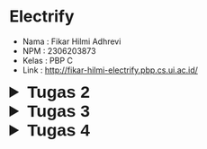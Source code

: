 # Electrify
- Nama : Fikar Hilmi Adhrevi
- NPM : 2306203873
- Kelas : PBP C
- Link : http://fikar-hilmi-electrify.pbp.cs.ui.ac.id/

<details>
  <summary style="font-size: 30px; font-family: Arial, sans-serif;"><b>Tugas 2</b></summary>

### Cara saya mengimplementasikan checklist
**1. Membuat sebuah proyek Django baru**
Pertama yang saya lakukan adalah membuat direktori baru dengan nama electrify dan masuk ke dalamnya, lalu di dalam direktori tersebut saya menyalakan virtual environment setelah itu di dalam direktori yang sama saya membuat berkas requirements.txt yang berisi dependencies yang perlu diinstall. setelah file requirements tersebut saya buat saya melakukan pip install -r requirements.txt pada cmd. setelah itu saya menjalankan django-admin startproject electrify . untuk membuat projek Django baru bernama electrify

**2. Membuat aplikasi dengan nama main pada proyek tersebut.**
Saya menjalankan python manage.py startapp main. Setelah perintah di atas dijalankan, direktori baru dengan nama main akan terbentuk.

**3. Melakukan routing pada proyek agar dapat menjalankan aplikasi main.**
Pada direktori proyek electrify, pada berkas settings.py saya menambahkan 'main' pada INSTALLED_APPS sehingga menjadi 

```
INSTALLED_APPS = [
    ...,
    'main'
]
```


**4. Membuat model pada aplikasi main dengan nama Product dan memiliki atribut wajib sebagai berikut.**
pada app main pada berkas models.py saya menambahkan 

```
class Product(models.Model):
    name = models.CharField(max_length=255)
    price = models.IntegerField()
    description = models.TextField()
    stock = models.IntegerField()
    rating = models.IntegerField()
```

setelah itu saya melakukan migrasi agar django dapat melacak perubahan pada model basis data yang kita miliki

**5.Membuat sebuah fungsi pada views.py untuk dikembalikan ke dalam sebuah template HTML yang menampilkan nama aplikasi serta nama dan kelas.**
Di dalam direktori main saya membuka views.py lalu saya isi dengan 

```
from django.shortcuts import render

def show_main(request):
    context = {
        'npm' : '2306203873',
        'name': 'Fikar Hilmi Adhrevi',
        'class': 'PBP C'
    }
    return render(request, "main.html", context)
```
Fungsi ini bertugas untuk menangani permintaan HTTP dan mengembalikan tampilan yang sesuai dengan context yang nantinya akan digunakan pada html.

**5. Membuat sebuah routing pada urls.py aplikasi main untuk memetakan fungsi yang telah dibuat pada views.py**

Di dalam direktori main saya membuat berkas baru bernama urls.py yang berisi

```
from django.urls import path
from main.views import show_main

app_name = 'main'

urlpatterns = [
    path('', show_main, name='show_main'),
]
```

kode ini berfungsi mengatur rute URL yang terkait dengan aplikasi main. selanjutnya kita akan menambahkan rute url dalam urls.py proyek untuk menghubungkannya dengan main. pada berkas urls.py pada direktori proyek electrify saya menambahkan impor fungsi include lalu menambahkan pada url patterns menjadi

```
urlpatterns = [
    ...
    path('', include('main.urls')),
    ...
]
```
urls.py ini berfungsi untuk mengatur rute url tingkat proyek

**6.Melakukan deployment ke PWS terhadap aplikasi yang sudah dibuat sehingga nantinya dapat diakses melalui Internet.**
Pada web PWS saya membuat project baru bernama electrify lalu pada settings.py di projek saya menambahkan URL deployment PWS pada ALLOWED_HOSTS sehingga menjadi

```
ALLOWED_HOSTS = ["localhost", "127.0.0.1", "fikar-hilmi-electrify.pbp.cs.ui.ac.id"]
```
setelah itu saya menjalankan command yang diberikan pada web pws

**7. Membuat sebuah README.md yang berisi tautan menuju aplikasi PWS yang sudah di-deploy, serta jawaban dari beberapa pertanyaan berikut.**
Untuk membuat sebuah readme saya membuatnya pada notepad lalu saya save dalam bentuk file .md lalu saya add commit push pada repositori GitHub saya.

### Buatlah bagan yang berisi request client ke web aplikasi berbasis Django beserta responnya dan jelaskan pada bagan tersebut kaitan antara urls.py, views.py, models.py, dan berkas html.

![Screenshot 2024-09-09 155824](https://github.com/user-attachments/assets/7338e963-d138-49f2-8f75-224083b2393d)


urls.py ---> nentuin URL sesuai dengan request
views.py ---> jalanin logika untuk menangani request, meminta data dari models.py
models.py ---> memberi data ke views.py
file html ---> setelah data diproses pada views dikirim ke template html untuk dirender dan ditampilkan kepada user

### Jelaskan fungsi git dalam pengembangan perangkat lunak

Git berfungsi untuk kontrol yang membantu developer untuk melacak perubahan kode, kolaborasi, dan mengelola proyek. dengan menggunakan git developer dapat dengan mudah mengelola kode yang akan ditambah atau diremove. Dengan git juga developer dapat bekerja pada branch yang berbeda, menggabungkan kode, dan recovery versi sebelumnya jika diperlukan.

### Mengapa framework Django dijadikan permulaan pembelajaran pengembangan perangkat lunak
Untuk orang yang baru belajar dalam pembuatan web, Django mudah untuk dipelajari karena menggunakan arsitektur MVT sehingga memudahkan organisasi kode. Django sendiri menggunakan Bahasa python yang relatif lebih mudah dan sudah dipelajari pada DDP-1

### Mengapa model pada Django disebut sebagai ORM?
ORM sendiri adalah Object-Relational Mapping. Django disebut ORM karen Django menghubungkan objek-objek didalam kode python dengan basis data. contohnya pada tugas ini kita membuat model data pada models.py, lalu mengambil data tersebut yang akan diupdate kepada view/tampilan. 
</details>

<details>
  <summary style="font-size: 30px; font-family: Arial, sans-serif;"><b>Tugas 3</b></summary>

### Jelaskan mengapa kita memerlukan data delivery dalam pengimplementasian sebuah platform?

Setelah membaca beberapa referensi, menurut saya **data delivery** diperlukan untuk memastikan bahwa data yang diproses di server dan database dapat berinteraksi dengan user.

Dalam konteks tugas ini adalah ketika user ingin melihat produk apa saja yang ada di platform. Agar platform dapat menampilkan produk-produk tersebut ke user, maka platform harus melakukan **data delivery** dari database ke frontend yang akan ditampilkan kepada user.

### Menurutmu, mana yang lebih baik antara XML dan JSON? Mengapa JSON lebih populer dibandingkan XML?

Setelah membaca beberapa referensi, saya mendapat kesimpulan bahwa JSON lebih baik digunakan dibandingkan XML karena beberapa alasan berikut: 
- JSON memiliki struktur yang lebih mudah untuk dibaca oleh manusia dibandingkan XML
- JSON memiliki ukuran data yang lebih *lightweight* dibandingkan XML. Hal ini dikarenakan JSON tidak memerlukan tag pembuka dan penutup seperti XML
- JSON sendiri lebih kompatibel secara langsung dengan JavaScript karena JSON sendiri adalah subset dari Syntax JavaScript. Karena hal ini JSON lebih mudah untuk di *Parsing*, manipulasi, dan digunakan pada aplikasi JavaScript

Karena alasan diataslah juga yang menyebabkan JSON lebih populer untuk digunakan dibandingkan XML

### Jelaskan fungsi dari method is_valid() pada form Django dan mengapa kita membutuhkan method tersebut?

Method `is_valid()` pada form Django berfungsi untuk memeriksa apakah data yang dimasukkan ke dalam form memenuhi semua aturan validasi yang telah ditentukan. Jika data valid, method ini akan mengembalikan nilai `True` , sedangkan jika ada kesalahan dalam data, akan mengembalikan `False` dan mengisi atribut errors dengan pesan kesalahan. Method ini penting karena memastikan bahwa data yang diterima dan diproses dari form sudah sesuai dengan format yang diharapkan, mencegah kesalahan input atau data yang tidak valid.

### Mengapa kita membutuhkan csrf_token saat membuat form di Django? Apa yang dapat terjadi jika kita tidak menambahkan csrf_token pada form Django? Bagaimana hal tersebut dapat dimanfaatkan oleh penyerang?

`csrf_token` diperlukan dalam pembuatan form di Django untuk melindungi platform dari serangan Cross-Site Request Forgery (CSRF). Tanpa token ini, seorang penyerang dapat mengeksploitasi sesi pengguna dengan membuat permintaan yang tidak sah, seperti memalsukan data atau menjalankan tindakan tanpa izin. `csrf_token` memastikan bahwa hanya permintaan yang sah dari situs yang dapat diproses oleh server, sehingga mencegah tindakan berbahaya yang dilakukan atas nama pengguna tanpa sepengetahuan mereka.

### Jelaskan bagaimana cara kamu mengimplementasikan checklist di atas secara step-by-step (bukan hanya sekadar mengikuti tutorial).

**1. Membuat input `form` untuk menambahkan objek model pada app sebelumnya.**

- Yang pertama saya lakukan adalah membuat file `forms.py` pada direktori `main`. `forms.py` ini akan berfungsi untuk menerima data sesuai model yang dimiliki. isi dari `forms.py` akan seperti dibawah ini

    ```
    from django.forms import ModelForm
    from main.models import Product

    class ProductEntryForm(ModelForm):
        class Meta:
            model = Product
            fields = ["name", "price", "description", "stock", "rating"]
    ```

- Lalu yang saya lakukan adalah membuat perubahan pada `views.py` sehingga `forms.py` dapat diakses. pada `views.py` saya membuat fungsi baru yaitu `create_product_entry` 

    ```
    def create_product_entry(request):
    form = ProductEntryForm(request.POST or None)

    if form.is_valid() and request.method == "POST":
        form.save()
        return redirect('main:show_main')

    context = {'form': form}
    return render(request, "create_product_entry.html", context)
    ```

    fungsi ini akan berguna untuk menghasilkan form yang dapat menambahkan data product secara otomatis ketika data di-submit dari form.

- Selanjutnya saya membuat file HTML baru pada templates di direktori main yang berguna untuk menampilkan user interface `forms.py` dengan nama `create_product_entry.html` dengan isi dibawah ini

    ```
    {% extends 'base.html' %} 
    {% block content %}
    <h1>Add New Product</h1>

    <form method="POST">
    {% csrf_token %}
    <table>
        {{ form.as_table }}
        <tr>
        <td></td>
        <td>
            <input type="submit" value="Add Product" />
        </td>
        </tr>
    </table>
    </form>

    {% endblock %}
    ```

- Selanjutnya saya menambahkan path untuk `create_product_entry` pada `urls.py` dengan melakukan perubahan sebagai berikut
    ```
    from main.views import show_main, create_product_entry,
    ```
    ```
    urlpatterns = [
        ...
        path('create-product-entry', create_product_entry, name='create_product_entry'),
    ]
    ```
- Setelah itu saya memodifikasi file `main.html` di dalam `{% block content $}` sehingga dapat menampilkan halaman form. kode yang ditambahkan adalah sebagai berikut
    ```
    ...
    {% if not product_entries %}
    <p>Belum ada product pada toko ini.</p>
    {% else %}
    <table>
    <tr>
        <th>Name</th>
        <th>Price</th>
        <th>Description</th>
        <th>Stock</th>
        <th>Rating</th>
    </tr>

    {% comment %} Berikut cara memperlihatkan data mood di bawah baris ini 
    {% endcomment %} 
    {% for product_entry in product_entries %}
    <tr>
        <td>{{product_entry.name}}</td>
        <td>{{product_entry.price}}</td>
        <td>{{product_entry.description}}</td>
        <td>{{product_entry.stock}}</td>
        <td>{{product_entry.rating}}</td>
    </tr>
    {% endfor %}
    </table>
    {% endif %}

    <br />

    <a href="{% url 'main:create_product_entry' %}">
    <button>Add New Product</button>
    </a>
    ```

**2. Tambahkan 4 fungsi views baru untuk melihat objek yang sudah ditambahkan dalam format XML, JSON, XML by ID, dan JSON by ID dan membuat routing untuk masing masing views**

- Saya menambahkan 4 fungsi baru pada `views.py` agar dapat menampilkan data berdasarkan JSON, XML, dan by id. berikut adalah modifikasinya
    ```
    def show_xml(request):
    data = Product.objects.all()
    return HttpResponse(serializers.serialize("xml", data), content_type="application/xml")

    def show_json(request):
        data = Product.objects.all()
        return HttpResponse(serializers.serialize("json", data), content_type="application/json")

    def show_xml_by_id(request, id):
        data = Product.objects.filter(pk=id)
        return HttpResponse(serializers.serialize("xml", data), content_type="application/xml")

    def show_json_by_id(request, id):
        data = Product.objects.filter(pk=id)
        return HttpResponse(serializers.serialize("json", data), content_type="application/json")
    ```

- Lalu saya memodifikasi `urls.py` pada direktori main dengan mengimport fungsi dan membuat path untuk keempat fungsi yang sudah dibuat tadi
    ```
    from main.views import show_main, create_product_entry, show_xml, show_json, show_xml_by_id, show_json_by_id
    ...
    urlpatterns = [
    ...
    path('xml/', show_xml, name='show_xml'),
    path('json/', show_json, name='show_json'),
    path('xml/<str:id>/', show_xml_by_id, name='show_xml_by_id'),
    path('json/<str:id>/', show_json_by_id, name='show_json_by_id'), 
    ]
    ```

### Screenshot Postman

**1. JSON**
    ![JSON](https://github.com/user-attachments/assets/a0968876-9d7c-4b29-837e-c12991e42eaf)

**2. XML**
    ![xml](https://github.com/user-attachments/assets/103dc04d-b97a-44b0-aa80-3fdd58a00fe4)

**3. JSON by ID**
    ![json by id](https://github.com/user-attachments/assets/941df5a3-ac05-4aff-99a9-62b39c7c9ed1)

**4. XML by ID**
    ![xml by id](https://github.com/user-attachments/assets/6c20f2f3-6c20-4272-bbbb-a6dc850de3e7)
</details>

<details>
  <summary style="font-size: 30px; font-family: Arial, sans-serif;"><b>Tugas 4</b></summary>

### Apa perbedaan antara HttpResponseRedirect() dan redirect()

`HttpResponseRedirect()` dan  `redirect()` adalah dua cara dalam `Django` untuk melakukan `redirect()` perbedaan dari keduanya adalah sebagai berikut 
- `redirect()` dapat menerima argumen lain selain url seperti view name atau model object sedangkan `HttpResponseRedirect()`
- `redirect()` dapat menggunakan fungsi `reverse()` untuk membangun URL dari view name.

### Jelaskan cara kerja penghubungan model Product dengan User!

Untuk menghubungkan model dari `Product` dengan `user` kita akan menggunakan `Foreign Key`. Hal ini kita lakukan agar pengguna yang sedang terotorisasi hanya melihat `Product` yang telah dibuat sendiri.
Berikut adalah implementasi kodenya :

1. Pada `models.py` di subdirektori main kita akan menambahkan kode berikut
    ```
    from django.contrib.auth.models import User
    class Product(models.Model):
        user = models.ForeignKey(User, on_delete=models.CASCADE)
        ...
    ```
    Potongan kode diatas berfungsi untuk menghubungkan satu product dengan satu user melalui sebuah relationship
    <br>
2. Pada subdirektori main lalu buka `views.py` kita akan mengubah kode pada fungsi create_product_entry
    ```
    def create_product_entry(request):
    form = ProductEntryForm(request.POST or None)

    if form.is_valid() and request.method == "POST":
        product_entry = form.save(commit=False)
        product_entry.user = request.user
        product_entry.save()
        return redirect('main:show_main')

    context = {'form': form}
    return render(request, "create_product_entry.html", context)
    ```
    Parameter `commit=False` yang digunakan pada potongan kode diatas berguna untuk mencegah Django agar tidak langsung menyimpan objek yang telah dibuat dari form langsung ke database. Hal tersebut memungkinkan kita untuk memodifikasi terlebih dahulu objek tersebut sebelum disimpan ke database
3.  Mengubah value `product_entries` dan `context` pada fungsi `show_main` menjadi seperti berikut:

    ```
    def show_main(request):
    product_entries = Product.objects.filter(user=request.user)
    context = {
        ...
        'name': request.user.username,
        ...
    }
    ```
    Kode diatas berfungsi untuk menampilkan objek `product` yang sesuai dengan user yang sedang login
4. Lakukan migrations

### Apa perbedaan antara authentication dan authorization, apakah yang dilakukan saat pengguna login? Jelaskan bagaimana Django mengimplementasikan kedua konsep tersebut.

- Authentication adalah proses untuk memverifikasi identitas user. proses ini untuk memastikan bahwa user yang mencoba mengakses adalah user yang benar. Untuk implementasinya pada Django kita akan membuat dua fitur yaitu registrasi dan login. implementasinya dapat dilihat pada `views.py` seperti berikut 
    ```
    def register(request):
        form = UserCreationForm()

        if request.method == "POST":
            form = UserCreationForm(request.POST)
            if form.is_valid():
                form.save()
                messages.success(request, 'Your account has been successfully created!')
                return redirect('main:login')
        context = {'form':form}
        return render(request, 'register.html', context)

    def login_user(request):
    if request.method == 'POST':
        form = AuthenticationForm(data=request.POST)

        if form.is_valid():
            user = form.get_user()
            login(request, user)
            response = HttpResponseRedirect(reverse("main:show_main"))
            response.set_cookie('last_login', str(datetime.datetime.now()))
            return response

    else:
        form = AuthenticationForm(request)
    context = {'form': form}
    return render(request, 'login.html', context)
    ```
    lalu kita akan membuat dua file html baru pada folder templates yang ada di main untuk register dan login sebagai berikut
    ```
    {% extends 'base.html' %}

    {% block meta %}
    <title>Login</title>
    {% endblock meta %}

    {% block content %}
    <div class="login">
    <h1>Login</h1>

    <form method="POST" action="">
        {% csrf_token %}
        <table>
        {{ form.as_table }}
        <tr>
            <td></td>
            <td><input class="btn login_btn" type="submit" value="Login" /></td>
        </tr>
        </table>
    </form>

    {% if messages %}
    <ul>
        {% for message in messages %}
        <li>{{ message }}</li>
        {% endfor %}
    </ul>
    {% endif %} Don't have an account yet?
    <a href="{% url 'main:register' %}">Register Now</a>
    </div>

    {% endblock content %}
```

```
    {% extends 'base.html' %}

    {% block meta %}
    <title>Register</title>
    {% endblock meta %}

    {% block content %}

    <div class="login">
    <h1>Register</h1>

    <form method="POST">
        {% csrf_token %}
        <table>
        {{ form.as_table }}
        <tr>
            <td></td>
            <td><input type="submit" name="submit" value="Daftar" /></td>
        </tr>
        </table>
    </form>

    {% if messages %}
    <ul>
        {% for message in messages %}
        <li>{{ message }}</li>
        {% endfor %}
    </ul>
    {% endif %}
    </div>

    {% endblock content %}
```
    

- Authorization adalah proses untuk menentukan apa yang dapat dilakukan user setelah proses Authentication selesai. berikut adalah implementasinya pada django:
    - Untuk Authorization dalam django, contoh implementasinya adalah penggunaan
    dekorator seperti `@login_required`
    - Django juga menyediakan pembatasan akses berbasis grup atau peran pengguna

### Bagaimana Django mengingat pengguna yang telah login? Jelaskan kegunaan lain dari cookies dan apakah semua cookies aman digunakan?
- Django dapat mengingat pengguna yang telah login dengan cara membuat session baru, session ini menyimpan informasi tentang pengguna. setelah Django membuat sesi baru Django mengirimkan `cookie` ke browser. `Cookie` ini akan berisi ID session yang unik yang digunakan untuk mengidentifikasi session user. ketika pengguna logout maka Django akan otomatis menghapus sesi yang dibuat tadi yang juga akan menghapus `cookie` yang dibuat

- Kegunaan lain `cookies` adalah sebagai berikut
    1. Pengaturan Preferensi : `Cookies`dapat menyimpan preferensi pengguna seperti bahasa atau tema.
    2. Tracking : `Cookies` juga sering digunakan untuk melacak aktivitas user di web, yang berguna untuk analitik.
- Tidak semua cookies aman untuk digunakan. Ada beberapa aspek yang perlu diperhatikan mengenai keamanan cookies.
    1. Cookies Sesi dan Cookies Persisten: Cookies sesi hanya berlaku selama sesi aktif dan akan hilang saat browser ditutup. Cookies persisten tetap ada di device user sampai waktu yang ditentukan atau dihapus secara manual, sehingga dapat menimbulkan risiko jika informasi sensitif disimpan.
    2. Cookies HTTP dan Cookies Secure: Cookies HTTP dapat diakses oleh JavaScript, sehingga rentan terhadap serangan XSS (Cross-Site Scripting). Cookies yang ditandai dengan atribut Secure hanya akan dikirim melalui koneksi HTTPS.
    3. Atribut SameSite: Menambahkan atribut SameSite dapat membantu melindungi cookies dari serangan CSRF (Cross-Site Request Forgery) dengan membatasi pengiriman cookie hanya pada permintaan dari situs yang sama.

### Jelaskan bagaimana cara kamu mengimplementasikan checklist di atas secara step-by-step
- Mengimplementasikan fungsi registrasi, login, dan logout untuk memungkinkan pengguna untuk mengakses aplikasi sebelumnya dengan lancar.
    1. Untuk mengimplementasikan registrasi, kita lakukan dengan menambahkan fungsi pada `views.py` sebagai berikut
        ```
        def register(request):
        form = UserCreationForm()

        if request.method == "POST":
            form = UserCreationForm(request.POST)
            if form.is_valid():
                form.save()
                messages.success(request, 'Your account has been successfully created!')
                return redirect('main:login')
        context = {'form':form}
        return render(request, 'register.html', context)
        ```
        lalu kita tambahkan file `register.html` pada templates yang berisi sebagai berikut
        ```
        {% extends 'base.html' %}

        {% block meta %}
        <title>Register</title>
        {% endblock meta %}

        {% block content %}

        <div class="login">
        <h1>Register</h1>

        <form method="POST">
            {% csrf_token %}
            <table>
            {{ form.as_table }}
            <tr>
                <td></td>
                <td><input type="submit" name="submit" value="Daftar" /></td>
            </tr>
            </table>
        </form>

        {% if messages %}
        <ul>
            {% for message in messages %}
            <li>{{ message }}</li>
            {% endfor %}
        </ul>
        {% endif %}
        </div>

        {% endblock content %}
        ```
        lalu kita buat path urlnya pada file urls.py di folder main seperti berikut
        ```
        urlpatterns=[
            ..., 
            path('register/', register, name='register'),
        ]
        ```
    2. Untuk login kita lakukan dengan menambahkan fungsi pada `views.py` sebagai berikut
        ```
        def login_user(request):
        if request.method == 'POST':
            form = AuthenticationForm(data=request.POST)

            if form.is_valid():
                user = form.get_user()
                login(request, user)
                response = HttpResponseRedirect(reverse("main:show_main"))
                response.set_cookie('last_login', str(datetime.datetime.now()))
                return response
        else:
            form = AuthenticationForm(request)
        context = {'form': form}
        return render(request, 'login.html', context)
   ```
   lalu kita buat file `login.html` yang berisikan sebagai berikut
   ```
    {% extends 'base.html' %}

    {% block meta %}
    <title>Login</title>
    {% endblock meta %}

    {% block content %}
    <div class="login">
    <h1>Login</h1>

    <form method="POST" action="">
        {% csrf_token %}
        <table>
        {{ form.as_table }}
        <tr>
            <td></td>
            <td><input class="btn login_btn" type="submit" value="Login" /></td>
        </tr>
        </table>
    </form>

    {% if messages %}
    <ul>
        {% for message in messages %}
        <li>{{ message }}</li>
        {% endfor %}
    </ul>
    {% endif %} Don't have an account yet?
    <a href="{% url 'main:register' %}">Register Now</a>
    </div>

    {% endblock content %}
    ```
    lalu kita buat path urlnya
    ```
    urlpatterns=[
            ..., 
            path('login/', login_user, name='login'),
        ]
    ```
    3. Untuk logout yang kita lakukan adalah menambahkan fungsi di `views.py`
    ```
    def logout_user(request):
        response = HttpResponseRedirect(reverse('main:login'))
        response.delete_cookie('last_login')
        logout(request)
        return redirect('main:login')
    ```
    lalu kita buat button di `main.html` yang akan berguna untuk memanggil fungsi logout 
    ```
    <a href="{% url 'main:logout' %}">
        <button class="logout-button">Logout</button>
    </a>
    ```
- Membuat dua akun pengguna dengan masing-masing tiga dummy data menggunakan model yang telah dibuat pada aplikasi sebelumnya untuk setiap akun di lokal
    ![dummy1](https://github.com/user-attachments/assets/23cf0d11-12ef-4d1e-86ad-3dc2a63abaaf)
    ![image](https://github.com/user-attachments/assets/1113a0a6-2fb0-4f7a-868d-0b3831fa64ef)
- Menghubungkan model Product dengan User.
    Implementasinya adalah dengan menggunakan foreignkey seperti sebagai berikut
    ```
    from django.contrib.auth.models import User
    ....
    class Product(models.Model):
        user = models.ForeignKey(User, on_delete=models.CASCADE)
        .....
    ```
- Menampilkan detail informasi pengguna yang sedang logged in seperti username dan menerapkan cookies seperti last login pada halaman utama aplikasi.
    Untuk mengimplementasikan detail last login dan menampilkan cookies kita menggunakan kode dibawah ini
    ```
    def show_main(request):
    ...
    context = {
        ...
        'name': request.user.username,
        'last_login': request.COOKIES['last_login'],
    }
    ```
    ![image](https://github.com/user-attachments/assets/f5f12990-7543-4f57-b6ca-a60b3e5c3ddf)
</details>





	      



















